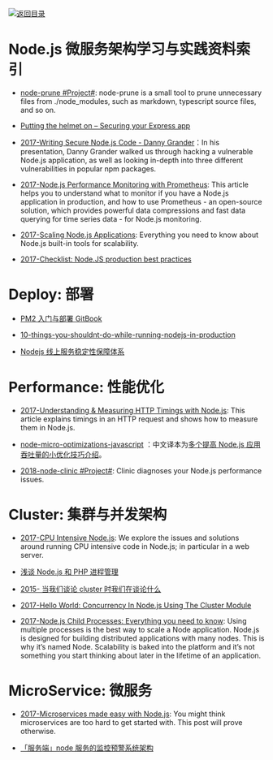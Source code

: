 [![返回目录](https://parg.co/UGo)](https://github.com/wxyyxc1992/Awesome-Reference) 


# Node.js 微服务架构学习与实践资料索引

* [node-prune #Project#](https://github.com/tj/node-prune): node-prune is a small tool to prune unnecessary files from ./node_modules, such as markdown, typescript source files, and so on.

* [Putting the helmet on – Securing your Express app](https://parg.co/U55)

- [2017-Writing Secure Node.js Code - Danny Grander](https://parg.co/bVL)：In his presentation, Danny Grander walked us through hacking a vulnerable Node.js application, as well as looking in-depth into three different vulnerabilities in popular npm packages.

* [2017-Node.js Performance Monitoring with Prometheus](https://parg.co/bed): This article helps you to understand what to monitor if you have a Node.js application in production, and how to use Prometheus - an open-source solution, which provides powerful data compressions and fast data querying for time series data - for Node.js monitoring.

* [2017-Scaling Node.js Applications](https://parg.co/b1y): Everything you need to know about Node.js built-in tools for scalability.

* [2017-Checklist: Node.JS production best practices](http://goldbergyoni.com/checklist-best-practice-of-node-js-in-production/)

# Deploy: 部署

* [PM2 入门与部署 GitBook](https://wohugb.gitbooks.io/pm2/content/index.html)

* [10-things-you-shouldnt-do-while-running-nodejs-in-production](https://hashnode.com/post/10-things-you-shouldnt-do-while-running-nodejs-in-production-cisab2fyu0s9oth5341faywcw)

* [Nodejs 线上服务稳定性保障体系](http://www.tuicool.com/articles/RRvQ7zi)

# Performance: 性能优化

* [2017-Understanding & Measuring HTTP Timings with Node.js](https://blog.risingstack.com/measuring-http-timings-node-js/): This article explains timings in an HTTP request and shows how to measure them in Node.js.

- [node-micro-optimizations-javascript](https://www.infoq.com/articles/node-micro-optimizations-javascript) ：中文译本为[多个提高 Node.js 应用吞吐量的小优化技巧介绍](https://zhuanlan.zhihu.com/p/25276558)。

- [2018-node-clinic #Project#](https://github.com/nearform/node-clinic): Clinic diagnoses your Node.js performance issues.

# Cluster: 集群与并发架构

* [2017-CPU Intensive Node.js](https://codeburst.io/cpu-intensive-node-js-part-1-1218b102e5ec): We explore the issues and solutions around running CPU intensive code in Node.js; in particular in a web server.

* [浅谈 Node.js 和 PHP 进程管理](http://taobaofed.org/blog/2015/11/24/nodejs-php-process-manager/)

* [2015- 当我们谈论 cluster 时我们在谈论什么](http://taobaofed.org/blog/2015/11/03/nodejs-cluster/)

* [2017-Hello World: Concurrency In Node.js Using The Cluster Module](http://6me.us/AKz9)

* [2017-Node.js Child Processes: Everything you need to know](https://parg.co/bLq): Using multiple processes is the best way to scale a Node application. Node.js is designed for building distributed applications with many nodes. This is why it’s named Node. Scalability is baked into the platform and it’s not something you start thinking about later in the lifetime of an application.

# MicroService: 微服务

* [2017-Microservices made easy with Node.js](https://arm.ag/microservices-made-easy-with-node-js-f41bb2be2d3c): You might think microservices are too hard to get started with. This post will prove otherwise.

- [「服务端」node 服务的监控预警系统架构](https://github.com/ShowJoy-com/showjoy-blog/issues/4)
